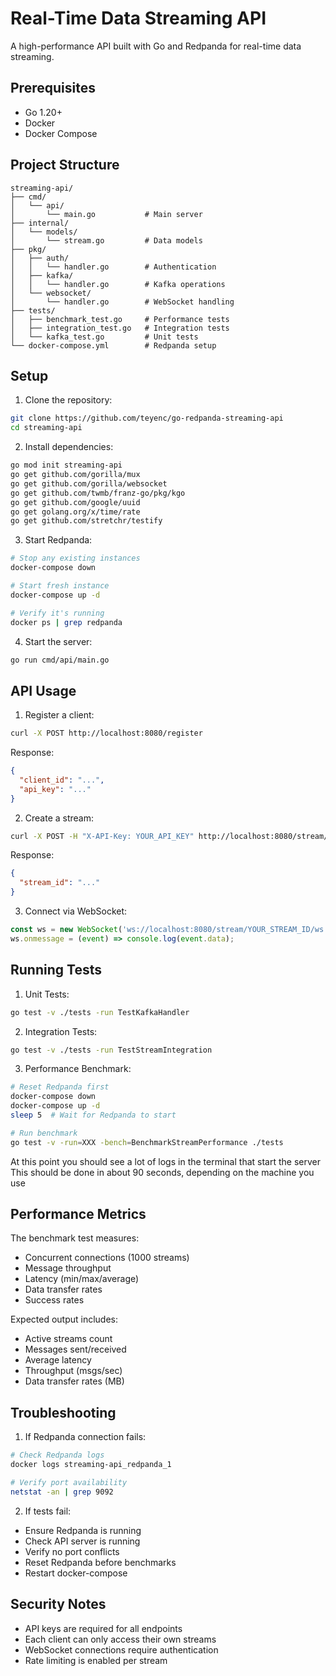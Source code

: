 # Real-Time Data Streaming API

A high-performance API built with Go and Redpanda for real-time data streaming.

## Prerequisites

- Go 1.20+
- Docker
- Docker Compose

## Project Structure

```
streaming-api/
├── cmd/
│   └── api/
│       └── main.go           # Main server
├── internal/
│   └── models/
│       └── stream.go         # Data models
├── pkg/
│   ├── auth/
│   │   └── handler.go        # Authentication
│   ├── kafka/
│   │   └── handler.go        # Kafka operations
│   └── websocket/
│       └── handler.go        # WebSocket handling
├── tests/
│   ├── benchmark_test.go     # Performance tests
│   ├── integration_test.go   # Integration tests
│   └── kafka_test.go         # Unit tests
└── docker-compose.yml        # Redpanda setup
```

## Setup

1. Clone the repository:
```bash
git clone https://github.com/teyenc/go-redpanda-streaming-api
cd streaming-api
```

2. Install dependencies:
```bash
go mod init streaming-api
go get github.com/gorilla/mux
go get github.com/gorilla/websocket
go get github.com/twmb/franz-go/pkg/kgo
go get github.com/google/uuid
go get golang.org/x/time/rate
go get github.com/stretchr/testify
```

3. Start Redpanda:
```bash
# Stop any existing instances
docker-compose down

# Start fresh instance
docker-compose up -d

# Verify it's running
docker ps | grep redpanda
```

4. Start the server:
```bash
go run cmd/api/main.go
```

## API Usage

1. Register a client:
```bash
curl -X POST http://localhost:8080/register
```
Response:
```json
{
  "client_id": "...",
  "api_key": "..."
}
```

2. Create a stream:
```bash
curl -X POST -H "X-API-Key: YOUR_API_KEY" http://localhost:8080/stream/start
```
Response:
```json
{
  "stream_id": "..."
}
```

3. Connect via WebSocket:
```javascript
const ws = new WebSocket('ws://localhost:8080/stream/YOUR_STREAM_ID/ws');
ws.onmessage = (event) => console.log(event.data);
```

## Running Tests

1. Unit Tests:
```bash
go test -v ./tests -run TestKafkaHandler
```

2. Integration Tests:
```bash
go test -v ./tests -run TestStreamIntegration
```

3. Performance Benchmark:
```bash
# Reset Redpanda first
docker-compose down
docker-compose up -d
sleep 5  # Wait for Redpanda to start

# Run benchmark
go test -v -run=XXX -bench=BenchmarkStreamPerformance ./tests
```
At this point you should see a lot of logs in the terminal that start the server
This should be done in about 90 seconds, depending on the machine you use

## Performance Metrics

The benchmark test measures:
- Concurrent connections (1000 streams)
- Message throughput
- Latency (min/max/average)
- Data transfer rates
- Success rates

Expected output includes:
- Active streams count
- Messages sent/received
- Average latency
- Throughput (msgs/sec)
- Data transfer rates (MB)

## Troubleshooting

1. If Redpanda connection fails:
```bash
# Check Redpanda logs
docker logs streaming-api_redpanda_1

# Verify port availability
netstat -an | grep 9092
```

2. If tests fail:
- Ensure Redpanda is running
- Check API server is running
- Verify no port conflicts
- Reset Redpanda before benchmarks
- Restart docker-compose

## Security Notes

- API keys are required for all endpoints
- Each client can only access their own streams
- WebSocket connections require authentication
- Rate limiting is enabled per stream
